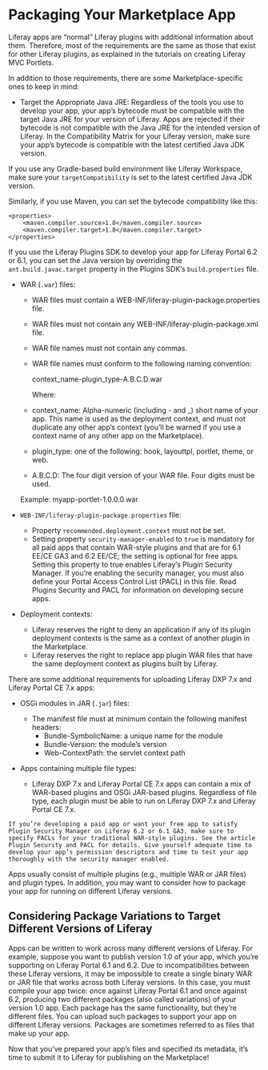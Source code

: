 # Packaging Your Marketplace App

Liferay apps are “normal” Liferay plugins with additional information about them. Therefore, most of the requirements are the same as those that exist for other Liferay plugins, as explained in the tutorials on creating Liferay MVC Portlets.

In addition to those requirements, there are some Marketplace-specific ones to keep in mind:

* Target the Appropriate Java JRE: Regardless of the tools you use to develop your app, your app’s bytecode must be compatible with the target Java JRE for your version of Liferay. Apps are rejected if their bytecode is not compatible with the Java JRE for the intended version of Liferay. In the Compatibility Matrix for your Liferay version, make sure your app’s bytecode is compatible with the latest certified Java JDK version.

If you use any Gradle-based build environment like Liferay Workspace, make sure your `targetCompatibility` is set to the latest certified Java JDK version.

Similarly, if you use Maven, you can set the bytecode compatibility like this:

```
<properties>
    <maven.compiler.source>1.8</maven.compiler.source>
    <maven.compiler.target>1.8</maven.compiler.target>  
</properties>
```

If you use the Liferay Plugins SDK to develop your app for Liferay Portal 6.2 or 6.1, you can set the Java version by overriding the `ant.build.javac.target` property in the Plugins SDK’s `build.properties` file.

* WAR (`.war`) files:

    * WAR files must contain a WEB-INF/liferay-plugin-package.properties file.
    * WAR files must not contain any WEB-INF/liferay-plugin-package.xml file.
    * WAR file names must not contain any commas.
    * WAR file names must conform to the following naming convention:

      context_name-plugin_type-A.B.C.D.war

      Where:

    * context_name: Alpha-numeric (including - and _) short name of your app. This name is used as the deployment context, and must not duplicate any other app’s context (you’ll be warned if you use a context name of any other app on the Marketplace).
    * plugin_type: one of the following: hook, layouttpl, portlet, theme, or web.
    * A.B.C.D: The four digit version of your WAR file. Four digits must be used.

     Example: myapp-portlet-1.0.0.0.war


* `WEB-INF/liferay-plugin-package.properties` file:

  * Property `recommended.deployment.context` must not be set.
  * Setting property `security-manager-enabled` to `true` is mandatory for all paid apps that contain WAR-style plugins and that are for 6.1 EE/CE GA3 and 6.2 EE/CE; the setting is optional for free apps. Setting this property to true enables Liferay’s Plugin Security Manager. If you’re enabling the security manager, you must also define your Portal Access Control List (PACL) in this file. Read Plugins Security and PACL for information on developing secure apps.

* Deployment contexts:

    * Liferay reserves the right to deny an application if any of its plugin deployment contexts is the same as a context of another plugin in the Marketplace.
    * Liferay reserves the right to replace app plugin WAR files that have the same deployment context as plugins built by Liferay.

There are some additional requirements for uploading Liferay DXP 7.x and Liferay Portal CE 7.x apps:

* OSGi modules in JAR (`.jar`) files:

    * The manifest file must at minimum contain the following manifest headers:
        * Bundle-SymbolicName: a unique name for the module
        * Bundle-Version: the module’s version
        * Web-ContextPath: the servlet context path

* Apps containing multiple file types:

    * Liferay DXP 7.x and Liferay Portal CE 7.x apps can contain a mix of WAR-based plugins and OSGi JAR-based plugins. Regardless of file type, each plugin must be able to run on Liferay DXP 7.x and Liferay Portal CE 7.x.

```{important}
If you’re developing a paid app or want your free app to satisfy Plugin Security Manager on Liferay 6.2 or 6.1 GA3, make sure to specify PACLs for your traditional WAR-style plugins. See the article Plugin Security and PACL for details. Give yourself adequate time to develop your app’s permission descriptors and time to test your app thoroughly with the security manager enabled.
```

Apps usually consist of multiple plugins (e.g., multiple WAR or JAR files) and plugin types. In addition, you may want to consider how to package your app for running on different Liferay versions.

## Considering Package Variations to Target Different Versions of Liferay

Apps can be written to work across many different versions of Liferay. For example, suppose you want to publish version 1.0 of your app, which you’re supporting on Liferay Portal 6.1 and 6.2. Due to incompatibilities between these Liferay versions, it may be impossible to create a single binary WAR or JAR file that works across both Liferay versions. In this case, you must compile your app twice: once against Liferay Portal 6.1 and once against 6.2, producing two different packages (also called variations) of your version 1.0 app. Each package has the same functionality, but they’re different files. You can upload such packages to support your app on different Liferay versions. Packages are sometimes referred to as files that make up your app.

Now that you’ve prepared your app’s files and specified its metadata, it’s time to submit it to Liferay for publishing on the Marketplace!